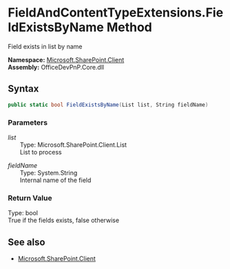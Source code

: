 # FieldAndContentTypeExtensions.FieldExistsByName Method  
Field exists in list by name  

**Namespace:** [Microsoft.SharePoint.Client](Microsoft.SharePoint.Client.md)  
**Assembly:** OfficeDevPnP.Core.dll  
## Syntax
```C#
public static bool FieldExistsByName(List list, String fieldName)
```
### Parameters
*list*  
&emsp;&emsp;Type: Microsoft.SharePoint.Client.List  
&emsp;&emsp;List to process  

*fieldName*  
&emsp;&emsp;Type: System.String  
&emsp;&emsp;Internal name of the field  

### Return Value
Type: bool  
True if the fields exists, false otherwise

## See also
- [Microsoft.SharePoint.Client](Microsoft.SharePoint.Client.md)
